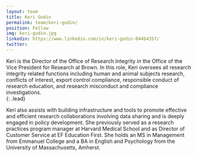 ```yaml
---
layout: team
title: Keri Godin
permalink: team/keri-godin/
position: Fellow
img: keri-godin.jpg
linkedin: https://www.linkedin.com/in/keri-godin-044b4357/
twitter:
---
```


Keri is the Director of the Office of Research Integrity in the Office of the Vice President for Research at Brown. In this role, Keri oversees all research integrity related functions including human and animal subjects research, conflicts of interest, export control compliance, responsible conduct of research education, and research misconduct and compliance investigations.  
{: .lead}

Keri also assists with building infrastructure and tools to promote effective and efficient research collaborations involving data sharing and is deeply engaged in policy development. She previously served as a research practices program manager at Harvard Medical School and as Director of Customer Service at EF Education First. She holds an MS in Management from Emmanuel College and a BA in English and Psychology from the University of Massachusetts, Amherst.

